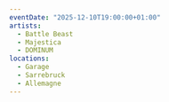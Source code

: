 ```yaml
---
eventDate: "2025-12-10T19:00:00+01:00"
artists:
  - Battle Beast
  - Majestica
  - DOMINUM
locations:
  - Garage
  - Sarrebruck
  - Allemagne
---
```

